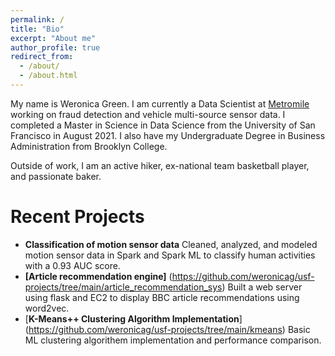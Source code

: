 ```yaml
---
permalink: /
title: "Bio"
excerpt: "About me"
author_profile: true
redirect_from: 
  - /about/
  - /about.html
---
```



My name is Weronica Green. I am currently a Data Scientist at [Metromile](https://www.metromile.com/) working on fraud detection and vehicle multi-source sensor data. I completed a Master in Science in Data Science from the University of San Francisco in August 2021. I also have my Undergraduate Degree in Business Administration from Brooklyn College.

Outside of work, I am an active hiker, ex-national team basketball player, and passionate baker. 
  


Recent Projects
======
* **Classification of motion sensor data**
Cleaned, analyzed, and modeled motion sensor data in Spark and Spark ML to classify human activities with a 0.93 AUC score.
* **[Article recommendation engine]** (https://github.com/weronicag/usf-projects/tree/main/article_recommendation_sys)
Built a web server using flask and EC2 to display BBC article recommendations using word2vec.
* [**K-Means++ Clustering Algorithm Implementation**] (https://github.com/weronicag/usf-projects/tree/main/kmeans)  Basic ML clustering algorithem implementation and performance comparison.
